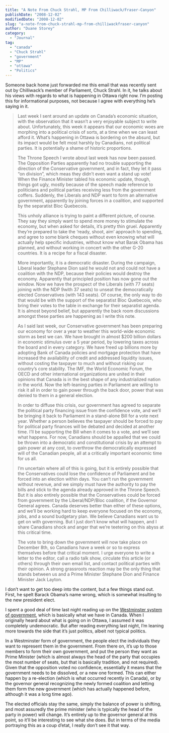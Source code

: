 ```yaml
---
title: "A Note From Chuck Strahl, MP From Chilliwack/Fraser-Canyon"
publishDate: "2008-12-02"
modifiedDate: "2008-12-02"
slug: "a-note-from-chuck-strahl-mp-from-chilliwackfraser-canyon"
author: "Duane Storey"
category:
  - "Journal"
tag:
  - "canada"
  - "Chuck Strahl"
  - "government"
  - "MP"
  - "ottawa"
  - "Politics"
---
```


Someone back home just forwarded me this email that was recently sent out by Chilliwack’s member of Parliament, Chuck Strahl. In it, he talks about his views with regards to what is happening in Ottawa right now. I’m posting this for informational purposes, not because I agree with everything he’s saying in it.

> Last week I sent around an update on Canada’s economic situation, with the observation that it wasn’t a very enjoyable subject to write about. Unfortunately, this week it appears that our economic woes are morphing into a political crisis of sorts, at a time when we can least afford it. What’s happening in Ottawa is bordering on the absurd, but its impact would be felt most harshly by Canadians, not political parties. It is potentially a shame of historic proportions.
> 
>  The Throne Speech I wrote about last week has now been passed. The Opposition Parties apparently had no trouble supporting the direction of the Conservative government, and in fact, they let it pass “on division”, which meas they didn’t even want a stand up vote! When the Finance Minister tabled his economic update, though, things got ugly, mostly because of the speech made reference to politicians and political parties receiving less from the government coffers. Suddenly, the Liberals and NDP want to form an alternative government, apparently by joining forces in a coalition, and supported by the separatist Bloc Quebecois.
> 
>  This unholy alliance is trying to paint a different picture, of course. They say they simply want to spend more money to stimulate the economy, but when asked for details, it’s pretty thin gruel. Apparently they’re prepared to take the ‘ready, shoot, aim’ approach to spending, and agree to some blank cheques without even knowing what will actually help specific industries, without know what Barak Obama has planned, and without working in concert with the other G-20 countries. It is a recipe for a fiscal disaster.
> 
>  More importantly, it is a democratic disaster. During the campaign, Liberal leader Stephane Dion said he would not and could not have a coalition with the NDP, because their policies would destroy the economy. Apparently that principled position has now gone out the window. Now we have the prospect of the Liberals (with 77 seats) joining with the NDP 9with 37 seats) to unseat the democratically elected Conservatives (with 143 seats). Of course, the only way to do that would be with the support of the separatist Bloc Quebecois, who bring their votes to the table in exchange for their separatist agenda. It is almost beyond belief, but apparently the back room discussions amongst these parties are happening as I write this note.
> 
>  As I said last week, our Conservative government has been preparing our economy for over a year to weather this world-wide economic storm as best we can. We have brought in almost $200 billion dollars in economic stimulus over a 5 year period, by lowering taxes across the board and in every category. We have freed up billions more by adopting Bank of Canada policies and mortgage protection that have increased the availability of credit and addressed liquidity issues, without costing the taxpayer to much and without risking our country’s core stability. The IMF, the World Economic Forum, the OECD and other international organizations are united in their opinions that Canada is in the best shape of any industrialized nation in the world. Now the left-leaning parties in Parliament are willing to risk it all in order to gain power through the back door, power that was denied to them in a general election.
> 
>  In order to diffuse this crisis, our government has agreed to separate the political party financing issue from the confidence vote, and we’ll be bringing it back to Parliament in a stand-alone Bill for a vote next year. Whether a person believes the taxpayer should be forced to pay for political party finances will be debated and decided at another time. I’ll be supporting the Bill when it comes to a vote, and we’ll see what happens. For now, Canadians should be appalled that we could be thrown into a democratic and constitutional crisis by an attempt to gain power at any cost, to overthrow the democratically expressed will of the Canadian people, all at a critically important economic time for us all.
> 
>  I’m uncertain where all of this is going, but it is entirely possible that the Conservatives could lose the confidence of Parliament and be forced into an election within days. You can’t run the government without revenue, and we simply must have the authority to pay the bills and stick to the agenda already approved in the Throne Speech. But it is also entirely possible that the Conservatives could be forced from government by the Liberal/NDP/Bloc coalition, if the Governor General agrees. Canada deserves better than either of these options, and we’ll be working hard to keep everyone focused on the economy, jobs, and a sound budgetary plan. We believe Canadians want us to get on with governing. But I just don’t know what will happen, and I share Canadians shock and anger that we’re teetering on this abyss at this critical time.
> 
>  The vote to bring down the government will now take place on December 8th, so Canadians have a week or so to express themselves before that critical moment. I urge everyone to write a letter to the editor, call a radio talk show, circulate this article (or others) through their own email list, and contact political parties with their opinion. A strong grassroots reaction may be the only thing that stands between us and a Prime Minister Stephane Dion and Finance Minister Jack Layton.

I don’t want to get too deep into the content, but a few things stand out. First, he spelt Barack Obama’s name wrong, which is somewhat insulting to the new president elect.

I spent a good deal of time last night reading up on the [Westminster system of government](http://en.wikipedia.org/wiki/Westminster_system), which is basically what we have in Canada. When I originally heard about what is going on in Ottawa, I assumed it was completely undemocratic. But after reading everything last night, I’m leaning more towards the side that it’s just politics, albeit not typical politics.

In a Westminster form of government, the people elect the individuals they want to represent them in the government. From there on, it’s up to those members to form their own government, and put the person they want as Prime Minister (which is almost always the head of the party that occupies the most number of seats, but that is basically tradition, and not required). Given that the opposition voted no confidence, essentially it means that the government needs to be dissolved, or a new one formed. This can either happen by a re-election (which is what occurred recently in Canada), or by the governor general recognizing the newly formed coalition and letting them form the new government (which has actually happened before, although it was a long time ago).

The elected officials stay the same, simply the balance of power is shifting, and most assuredly the prime minister (who is typically the head of the party in power) will change. It’s entirely up to the governor general at this point, so it’ll be interesting to see what she does. But in terms of the media portraying this as a coup d’etat, I really don’t see it that way.
